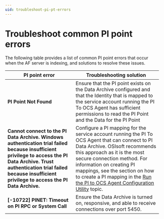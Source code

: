 ```yaml
---
uid: troubleshoot-pi-pt-errors
---
```


# Troubleshoot common PI point errors
The following table provides a list of common PI point errors that occur when the AF server is indexing, and solutions to resolve these issues.

| PI point error | Troubleshooting solution | 
| ------------- | ----------------- | 
| **PI Point Not Found** | Ensure that the PI point exists on the Data Archive configured and that the Identity that is mapped to the service account running the PI To OCS Agent has sufficient permissions to read the PI Point and the Data for the PI Point|
| **Cannot connect to the PI Data Archive. Windows authentication trial failed because insufficient privilege to access the PI Data Archive. Trust authentication trial failed because insufficient privilege to access the PI Data Archive.** | Configure a PI mapping for the service account running the PI To OCS Agent that can connect to PI Data Archive. OSIsoft recommends this approach as it is the most secure connection method. For information on creating PI mappings, see the section on how to create a PI mapping in the [Run the PI to OCS Agent Configuration Utility](https://docs.osisoft.com/bundle/ocs/page/add-organize-data/collect-data/connectors/pi-to-ocs/set-up-pi-to-ocs/config-utility.html) topic. |
| **[-10722] PINET: Timeout on PI RPC or System Call** | Ensure the Data Archive is turned on, responsive, and able to receive connections over port 5450. |
